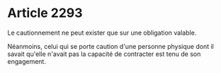 # Article 2293

Le cautionnement ne peut exister que sur une obligation valable.

Néanmoins, celui qui se porte caution d'une personne physique dont il savait qu'elle n'avait pas la capacité de contracter est tenu de son engagement.
